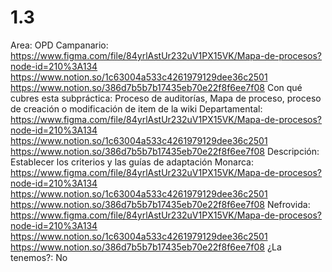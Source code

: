 # 1.3

Area: OPD
Campanario: https://www.figma.com/file/84yrlAstUr232uV1PX15VK/Mapa-de-procesos?node-id=210%3A134
https://www.notion.so/1c63004a533c4261979129dee36c2501 
https://www.notion.so/386d7b5b7b17435eb70e22f8f6ee7f08 
Con qué cubres esta subpráctica: Proceso de auditorías, Mapa de proceso, proceso de creación o modificación de item de la wiki
Departamental: https://www.figma.com/file/84yrlAstUr232uV1PX15VK/Mapa-de-procesos?node-id=210%3A134
https://www.notion.so/1c63004a533c4261979129dee36c2501 
https://www.notion.so/386d7b5b7b17435eb70e22f8f6ee7f08 
Descripción: Establecer los criterios y las guías de adaptación
Monarca: https://www.figma.com/file/84yrlAstUr232uV1PX15VK/Mapa-de-procesos?node-id=210%3A134
https://www.notion.so/1c63004a533c4261979129dee36c2501 
https://www.notion.so/386d7b5b7b17435eb70e22f8f6ee7f08 
Nefrovida: https://www.figma.com/file/84yrlAstUr232uV1PX15VK/Mapa-de-procesos?node-id=210%3A134
https://www.notion.so/1c63004a533c4261979129dee36c2501 
https://www.notion.so/386d7b5b7b17435eb70e22f8f6ee7f08 
¿La tenemos?: No
